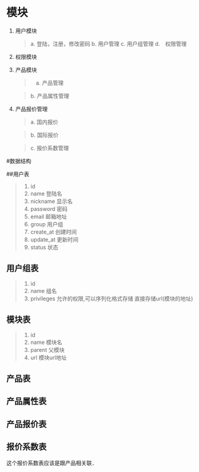 ﻿# 模块
1. 用户模块
   > a. 登陆，注册，修改密码
   > b. 用户管理
   > c. 用户组管理
   > d.　权限管理
2. 权限模块

3. 产品模块
    > 　a. 产品管理

    >   b. 产品属性管理　       　

4. 产品报价管理
    > a. 国内报价

    > b. 国际报价

    > c. 报价系数管理




#数据结构

##用户表

> 1. id
> 2. name 登陆名
> 3. nickname  显示名
> 3. password   密码
> 2. email  邮箱地址
> 4. group  用户组
> 5. create_at  创建时间
> 6. update_at  更新时间
> 6. status    状态

## 用户组表

> 1. id
> 2. name  组名
> 3. privileges  允许的权限,可以序列化格式存储 直接存储url(模块的地址)

## 模块表
> 1. id
> 2. name 模块名
> 3. parent 父模块
> 3. url  模块url地址

## 产品表


## 产品属性表



## 产品报价表


## 报价系数表
这个报价系数表应该是跟产品相关联．



